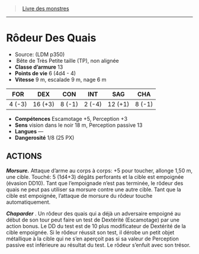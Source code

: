 ﻿> [Livre des monstres](tome_of_beasts.md)

---

# Rôdeur Des Quais

- Source: (LDM p350)
-  Bête de Très Petite taille (TP), non alignée
- **Classe d’armure** 13
- **Points de vie** 6 (4d4 - 4)
- **Vitesse** 9 m, escalade 9 m, nage 6 m

|FOR|DEX|CON|INT|SAG|CHA|
|---|---|---|---|---|---|
|4 (-3)|16 (+3)|8 (-1)|2 (-4)|12 (+1)|8 (-1)|

- **Compétences** Escamotage +5, Perception +3
- **Sens** vision dans le noir 18 m, Perception passive 13
- **Langues** —
- **Dangerosité** 1/8 (25 PX)

## ACTIONS

**_Morsure._** Attaque d’arme au corps à corps: +5 pour toucher, allonge 1,50 m, une cible. Touché: 5 (1d4+3) dégâts perforants et la cible est empoignée (évasion DD10). Tant que l’empoignade n’est pas terminée, le rôdeur des quais ne peut pas utiliser sa morsure contre une autre cible. Tant que la cible est empoignée, l’attaque de morsure du rôdeur touche automatiquement.

**_Chaparder_** . Un rôdeur des quais qui a déjà un adversaire empoigné au début de son tour peut faire un test de Dextérité (Escamotage) par une action bonus. Le DD du test est de 10 plus modificateur de Dextérité de la cible empoignée. Si le rôdeur réussit son test, il dérobe un petit objet métallique à la cible qui ne s’en aperçoit pas si sa valeur de Perception passive est inférieure au résultat du test. Le rôdeur s’enfuit avec son trésor.

